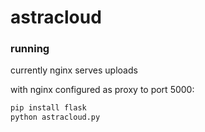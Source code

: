 # astracloud
### running
currently nginx serves uploads

with nginx configured as proxy to port 5000:
```bash
pip install flask
python astracloud.py
```
